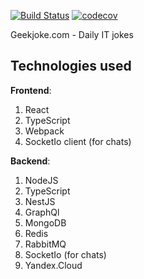 [![Build Status](https://travis-ci.com/n1ckjansens/Geekjoke.svg?branch=main)](https://travis-ci.com/n1ckjansens/Geekjoke) [![codecov](https://codecov.io/gh/n1ckjansens/Geekjoke/branch/main/graph/badge.svg?token=9E4FOMAHLQ)](https://codecov.io/gh/n1ckjansens/Geekjoke)

Geekjoke.com - Daily IT jokes

## Technologies used

**Frontend**:

1. React
2. TypeScript
4. Webpack
6. SocketIo client (for chats)

**Backend**:

1. NodeJS
2. TypeScript
3. NestJS
4. GraphQl
5. MongoDB
6. Redis
7. RabbitMQ
8. SocketIo (for chats)
9. Yandex.Cloud
